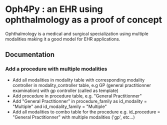# Oph4Py : an EHR using ophthalmology as a proof of concept

Ophthalmology is a medical and surgical specialization using multiple modalities making it a good model for EHR applications.

## Documentation

### Add a procedure with multiple modalities

* Add all modalities in modality table with corresponding modality controller in modality_controller table, e.g GP (general practitionner examination) with gp controller (called as template)
* Add procedure in procedure table, e.g. "General Practitionner"
* Add "General Practitionner" in procedure_family as id_modality = "Multiple" and id_modality_family = "Multiple"
* Add all modalities to combo table for the procedure e.g. id_procedure = "General Practitionner" with multiple modalities ('gp', etc...)
